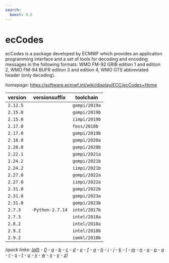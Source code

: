 ```yaml
---
search:
  boost: 0.5
---
```

# ecCodes

ecCodes is a package developed by ECMWF which provides an application programming interface and  a set of tools for decoding and encoding messages in the following formats: WMO FM-92 GRIB edition 1 and edition 2,  WMO FM-94 BUFR edition 3 and edition 4, WMO GTS abbreviated header (only decoding).

*homepage*: <https://software.ecmwf.int/wiki/display/ECC/ecCodes+Home>

version | versionsuffix | toolchain
--------|---------------|----------
``2.12.5`` |  | ``gompi/2019a``
``2.15.0`` |  | ``gompi/2019b``
``2.15.0`` |  | ``iimpi/2019b``
``2.17.0`` |  | ``foss/2018b``
``2.17.0`` |  | ``gompi/2019b``
``2.18.0`` |  | ``gompi/2020a``
``2.20.0`` |  | ``gompi/2020b``
``2.22.1`` |  | ``gompi/2021a``
``2.24.2`` |  | ``gompi/2021b``
``2.24.2`` |  | ``iimpi/2021b``
``2.27.0`` |  | ``gompi/2022a``
``2.27.0`` |  | ``iimpi/2022a``
``2.31.0`` |  | ``gompi/2022b``
``2.31.0`` |  | ``gompi/2023a``
``2.31.0`` |  | ``gompi/2023b``
``2.7.3`` | ``-Python-2.7.14`` | ``intel/2017b``
``2.7.3`` |  | ``intel/2018a``
``2.8.2`` |  | ``intel/2018a``
``2.9.2`` |  | ``intel/2018b``
``2.9.2`` |  | ``iomkl/2018b``


*(quick links: [(all)](../index.md) - [0](../0/index.md) - [a](../a/index.md) - [b](../b/index.md) - [c](../c/index.md) - [d](../d/index.md) - [e](../e/index.md) - [f](../f/index.md) - [g](../g/index.md) - [h](../h/index.md) - [i](../i/index.md) - [j](../j/index.md) - [k](../k/index.md) - [l](../l/index.md) - [m](../m/index.md) - [n](../n/index.md) - [o](../o/index.md) - [p](../p/index.md) - [q](../q/index.md) - [r](../r/index.md) - [s](../s/index.md) - [t](../t/index.md) - [u](../u/index.md) - [v](../v/index.md) - [w](../w/index.md) - [x](../x/index.md) - [y](../y/index.md) - [z](../z/index.md))*

